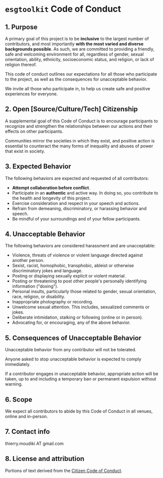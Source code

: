 # `esgtoolkit` Code of Conduct

## 1. Purpose

A primary goal of this project is to be __inclusive__ to the largest number of contributors, and most importantly __with the most varied and diverse backgrounds possible__. As such, we are committed to providing a friendly, safe and welcoming environment for all, regardless of gender, sexual orientation, ability, ethnicity, socioeconomic status, and religion, or lack of religion thereof.

This code of conduct outlines our expectations for all those who participate to the project, as well as the  consequences for unacceptable behavior.

We invite all those who participate in, to help us create safe and positive experiences for everyone.

## 2. Open [Source/Culture/Tech] Citizenship

A supplemental goal of this Code of Conduct is to encourage participants to recognize and strengthen the relationships between our actions and their effects on other participants.

Communities mirror the societies in which they exist, and positive action is essential to counteract the many forms of inequality and abuses of power that exist in society.

## 3. Expected Behavior

The following behaviors are expected and requested of all contributors:

  * __Attempt collaboration before conflict__.
  * Participate in an __authentic__ and active way. In doing so, you contribute to the health and longevity of this project.
  * Exercise consideration and respect in your speech and actions.
  * Refrain from demeaning, discriminatory, or harassing behavior and speech.
  * Be mindful of your surroundings and of your fellow participants. 
  
## 4. Unacceptable Behavior

The following behaviors are considered harassment and are unacceptable:

  * Violence, threats of violence or violent language directed against another person.
  * Sexist, racist, homophobic, transphobic, ableist or otherwise discriminatory jokes and language.
  * Posting or displaying sexually explicit or violent material.
  * Posting or threatening to post other people's personally identifying information ("doxing").
  * Personal insults, particularly those related to gender, sexual orientation, race, religion, or disability.
  * Inappropriate photography or recording.
  * Unwelcome sexual attention. This includes, sexualized comments or jokes.
  * Deliberate intimidation, stalking or following (online or in person).
  * Advocating for, or encouraging, any of the above behavior.

## 5. Consequences of Unacceptable Behavior

Unacceptable behavior from any contributor will not be tolerated.

Anyone asked to stop unacceptable behavior is expected to comply immediately.

If a contributor engages in unacceptable behavior, appropriate action will be taken, up to and including a temporary ban or permanent expulsion without warning.

## 6. Scope

We expect all contributors to abide by this Code of Conduct in all venues, online and in-person.

## 7. Contact info

thierry.moudiki  AT  gmail.com

## 8. License and attribution

Portions of text derived from the [Citizen Code of Conduct](http://citizencodeofconduct.org/).
